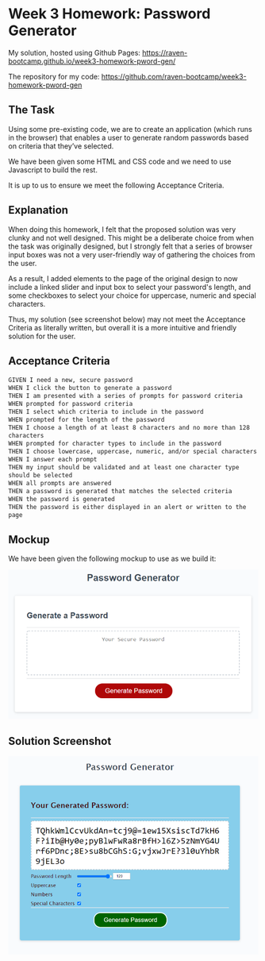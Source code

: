 # Week 3 Homework: Password Generator

My solution, hosted using Github Pages:
https://raven-bootcamp.github.io/week3-homework-pword-gen/

The repository for my code: 
https://github.com/raven-bootcamp/week3-homework-pword-gen

## The Task
Using some pre-existing code, we are to create an application (which runs in the browser) that enables a user to generate random passwords based on criteria that they’ve selected.

We have been given some HTML and CSS code and we need to use Javascript to build the rest.

It is up to us to ensure we meet the following Acceptance Criteria.

## Explanation
When doing this homework, I felt that the proposed solution was very clunky and not well designed.  This might be a deliberate choice from when the task was originally designed, but I strongly felt that a series of browser input boxes was not a very user-friendly way of gathering the choices from the user.

As a result, I added elements to the page of the original design to now include a linked slider and input box to select your password's length, and some checkboxes to select your choice for uppercase, numeric and special characters.

Thus, my solution (see screenshot below) may not meet the Acceptance Criteria as literally written, but overall it is a more intuitive and friendly solution for the user.

## Acceptance Criteria

```
GIVEN I need a new, secure password
WHEN I click the button to generate a password
THEN I am presented with a series of prompts for password criteria
WHEN prompted for password criteria
THEN I select which criteria to include in the password
WHEN prompted for the length of the password
THEN I choose a length of at least 8 characters and no more than 128 characters
WHEN prompted for character types to include in the password
THEN I choose lowercase, uppercase, numeric, and/or special characters
WHEN I answer each prompt
THEN my input should be validated and at least one character type should be selected
WHEN all prompts are answered
THEN a password is generated that matches the selected criteria
WHEN the password is generated
THEN the password is either displayed in an alert or written to the page
```
## Mockup
We have been given the following mockup to use as we build it:

![image](assets/screenshots/03-javascript-homework-demo.png)

## Solution Screenshot

![image](assets/screenshots/solution-pword-gen.png)

